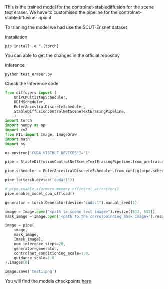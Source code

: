 This is the trained model for the controlnet-stablediffusion for the scene text eraser. We have to customised the pipeline for the controlnet-stablediffusion-inpaint


To trianing the model we had use the SCUT-Ensnet dataset

Installation

`pip install -e ".[torch]`

You can able to get the changes in the official repositoy

Inference

`python test_eraser.py`

Check the Inference code

```python
from diffusers import (
    UniPCMultistepScheduler, 
    DDIMScheduler, 
    EulerAncestralDiscreteScheduler,
    StableDiffusionControlNetSceneTextErasingPipeline,
    )
import torch
import numpy as np
import cv2
from PIL import Image, ImageDraw
import math
import os

os.environ["CUDA_VISIBLE_DEVICES"]="1"

pipe = StableDiffusionControlNetSceneTextErasingPipeline.from_pretrained('controlnet_scenetext_eraser/')

pipe.scheduler = EulerAncestralDiscreteScheduler.from_config(pipe.scheduler.config)

pipe.to(torch.device('cuda:1'))

# pipe.enable_xformers_memory_efficient_attention()
pipe.enable_model_cpu_offload()

generator = torch.Generator(device="cuda:1").manual_seed(1)

image = Image.open("<path to scene text image>").resize((512, 512))
mask_image = Image.open('<path to the corrospoinding mask image>').resize((512, 512))

image = pipe(
    image,
    mask_image,
    [mask_image],
    num_inference_steps=20,
    generator=generator,
    controlnet_conditioning_scale=1.0,
    guidance_scale=1.0
).images[0]

image.save('test1.png')

```

You will find the models checkpoints [here](https://huggingface.co/onkarsus13/controlnet_stablediffusion_scenetextEraser/tree/main)
